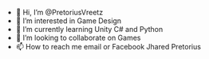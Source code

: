 - 👋 Hi, I’m @PretoriusVreetz
- 👀 I’m interested in Game Design
- 🌱 I’m currently learning Unity C# and Python
- 💞️ I’m looking to collaborate on Games
- 📫 How to reach me email or Facebook Jhared Pretorius

<!---
PretoriusVreetz/PretoriusVreetz is a ✨ special ✨ repository because its `README.md` (this file) appears on your GitHub profile.
You can click the Preview link to take a look at your changes.
--->
